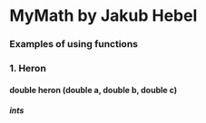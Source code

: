 # MyMath by Jakub Hebel
### Examples of using functions
### 1. Heron
#### double heron (double a, double b, double c)
##### ints
